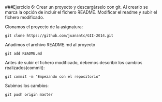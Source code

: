 ###Ejercicio 6: Crear un proyecto y descargárselo con git. Al crearlo se marca la opción de incluir el fichero README. Modificar el readme y subir el fichero modificado.

Clonamos el proyecto de la asignatura:

	git clone https://github.com/juanantc/GII-2014.git

Añadimos el archivo README.md al proyecto

    git add README.md 

Antes de subir el fichero modificado, debemos describir los cambios realizados(commit):

	git commit -m "Empezando con el repositorio"

Subimos los cambios:

	git push origin master

